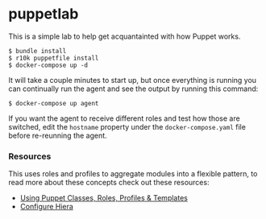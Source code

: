 # puppetlab

This is a simple lab to help get acquantainted with how Puppet works.

```
$ bundle install
$ r10k puppetfile install
$ docker-compose up -d
```

It will take a couple minutes to start up, but once everything is running you can continually run the agent and see the output by running this command:

```
$ docker-compose up agent
```

If you want the agent to receive different roles and test how those are switched, edit the `hostname` property under the `docker-compose.yaml` file before re-reunning the agent.

### Resources

This uses roles and profiles to aggregate modules into a flexible pattern, to read more about these concepts check out these resources:

- [Using Puppet Classes, Roles, Profiles & Templates](http://wragg.io/puppet-classes-roles-profiles-and-templates-on-windows/)
- [Configure Hiera](https://puppet.com/docs/puppet/5.2/hiera_config_yaml_5.html)
